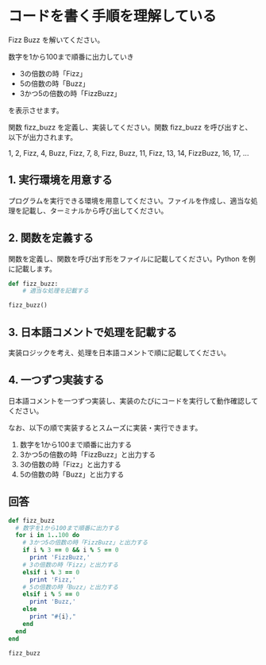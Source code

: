 # コードを書く手順を理解している

Fizz Buzz を解いてください。

数字を1から100まで順番に出力していき

- 3の倍数の時「Fizz」
- 5の倍数の時「Buzz」
- 3かつ5の倍数の時「FizzBuzz」

を表示させます。

関数 fizz_buzz を定義し、実装してください。関数 fizz_buzz を呼び出すと、以下が出力されます。

1, 2, Fizz, 4, Buzz, Fizz, 7, 8, Fizz, Buzz, 11, Fizz, 13, 14, FizzBuzz, 16, 17, ...

## 1. 実行環境を用意する

プログラムを実行できる環境を用意してください。ファイルを作成し、適当な処理を記載し、ターミナルから呼び出してください。

## 2. 関数を定義する

関数を定義し、関数を呼び出す形をファイルに記載してください。Python を例に記載します。

```python
def fizz_buzz:
    # 適当な処理を記載する

fizz_buzz()
```

## 3. 日本語コメントで処理を記載する

実装ロジックを考え、処理を日本語コメントで順に記載してください。

## 4. 一つずつ実装する

日本語コメントを一つずつ実装し、実装のたびにコードを実行して動作確認してください。

なお、以下の順で実装するとスムーズに実装・実行できます。

1. 数字を1から100まで順番に出力する
2. 3かつ5の倍数の時「FizzBuzz」と出力する
3. 3の倍数の時「Fizz」と出力する
4. 5の倍数の時「Buzz」と出力する


## 回答
``` ruby
def fizz_buzz
  # 数字を1から100まで順番に出力する
  for i in 1..100 do
    # 3かつ5の倍数の時「FizzBuzz」と出力する
    if i % 3 == 0 && i % 5 == 0
      print 'FizzBuzz,'
    # 3の倍数の時「Fizz」と出力する
    elsif i % 3 == 0
      print 'Fizz,'
    # 5の倍数の時「Buzz」と出力する
    elsif i % 5 == 0
      print 'Buzz,'
    else
      print "#{i},"
    end
  end
end

fizz_buzz
```
